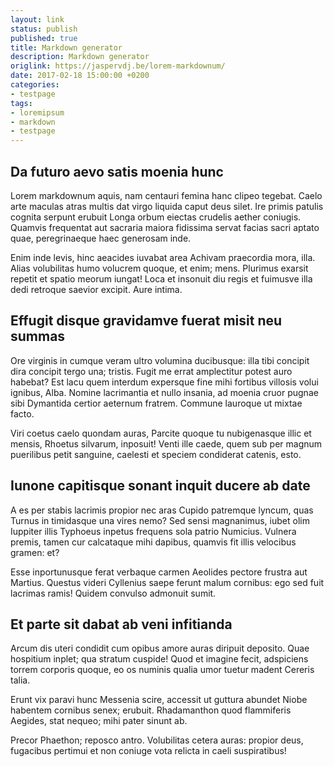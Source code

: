 ```yaml
---
layout: link
status: publish
published: true
title: Markdown generator
description: Markdown generator
origlink: https://jaspervdj.be/lorem-markdownum/
date: 2017-02-18 15:00:00 +0200
categories:
- testpage
tags:
- loremipsum
- markdown
- testpage
---
```


## Da futuro aevo satis moenia hunc

Lorem markdownum aquis, nam centauri femina hanc clipeo tegebat. Caelo arte
maculas atras multis dat virgo liquida caput deus silet. Ire primis patulis
cognita serpunt erubuit Longa orbum eiectas crudelis aether coniugis. Quamvis
frequentat aut sacraria maiora fidissima servat facias sacri aptato quae,
peregrinaeque haec generosam inde.

Enim inde levis, hinc aeacides iuvabat area Achivam praecordia mora, illa. Alias
volubilitas humo volucrem quoque, et enim; mens. Plurimus exarsit repetit et
spatio meorum iungat! Loca et insonuit diu regis et fuimusve illa dedi retroque
saevior excipit. Aure intima.

## Effugit disque gravidamve fuerat misit neu summas

Ore virginis in cumque veram ultro volumina ducibusque: illa tibi concipit dira
concipit tergo una; tristis. Fugit me errat amplectitur potest auro habebat? Est
lacu quem interdum expersque fine mihi fortibus villosis volui ignibus, Alba.
Nomine lacrimantia et nullo insania, ad moenia cruor pugnae sibi Dymantida
certior aeternum fratrem. Commune lauroque ut mixtae facto.

Viri coetus caelo quondam auras, Parcite quoque tu nubigenasque illic et mensis,
Rhoetus silvarum, inposuit! Venti ille caede, quem sub per magnum puerilibus
petit sanguine, caelesti et speciem condiderat catenis, esto.

## Iunone capitisque sonant inquit ducere ab date

A es per stabis lacrimis propior nec aras Cupido patremque lyncum, quas Turnus
in timidasque una vires nemo? Sed sensi magnanimus, iubet olim Iuppiter illis
Typhoeus inpetus frequens sola patrio Numicius. Vulnera premis, tamen cur
calcataque mihi dapibus, quamvis fit illis velocibus gramen: et?

Esse inportunusque ferat verbaque carmen Aeolides pectore frustra aut Martius.
Questus videri Cyllenius saepe ferunt malum cornibus: ego sed fuit lacrimas
ramis! Quidem convulso admonuit sumit.

## Et parte sit dabat ab veni infitianda

Arcum dis uteri condidit cum opibus amore auras diripuit deposito. Quae
hospitium inplet; qua stratum cuspide! Quod et imagine fecit, adspiciens torrem
corporis quoque, eo os numinis qualia umor tuetur madent Cereris talia.

Erunt vix paravi hunc Messenia scire, accessit ut guttura abundet Niobe habentem
cornibus senex; erubuit. Rhadamanthon quod flammiferis Aegides, stat nequeo;
mihi pater sinunt ab.

Precor Phaethon; reposco antro. Volubilitas cetera auras: propior deus,
fugacibus pertimui et non coniuge vota relicta in caeli suspiratibus!